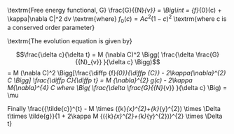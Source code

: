\textrm{Free energy functional, G}
\frac{G}{{N}_{v}} = \Big\int = {f}_{0}(c) + \kappa|\nabla C|^2 dv
\textrm{where} ${f}_{0}(c) = A{c}^{2}{(1-c)}^{2}$
\textrm{where c is a conserved order parameter}

\textrm{The evolution equation is given by}
 
$$\frac{\delta c}{\delta t} = M (\nabla C)^2 \Bigg( \frac{\delta
\frac{G}{{N}_{v}} }{\delta c} \Bigg)$$
                            = M (\nabla C)^2 \Bigg[\frac{\diffp {f}_{0}}{\diffp {C}} - 2\kappa{\nabla}^{2} C \Bigg]
\frac{\diffp C}{\diffp t} = M {\nabla}^{2} g(c) - 2\kappa M{\nabla}^{4} C
where \Big( \frac{\delta \frac{G}{{N}_{v}} }{\delta c} \Big) = \mu
 

Finally 
\frac{{\tilde{c}}^{t} - M \times ({k}_{x}^{2}+{k}_{y}^{2}) \times \Delta t\times \tilde{g}}{1 + 2\kappa M {({k}_{x}^{2}+{k}_{y}^{2})}^{2} \times \Delta t} 
